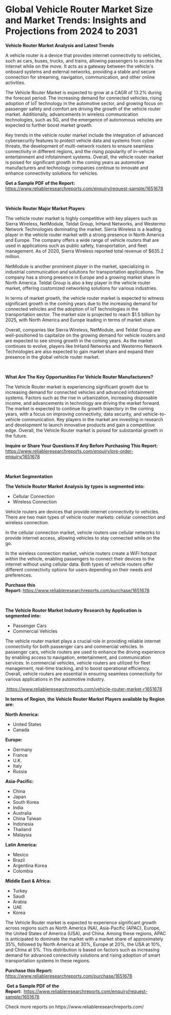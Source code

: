 <p><h1>Global Vehicle Router Market Size and Market Trends: Insights and Projections from 2024 to 2031</h1></p><p><strong>Vehicle Router Market Analysis and Latest Trends</strong></p>
<p><p>A vehicle router is a device that provides internet connectivity to vehicles, such as cars, buses, trucks, and trains, allowing passengers to access the internet while on the move. It acts as a gateway between the vehicle's onboard systems and external networks, providing a stable and secure connection for streaming, navigation, communication, and other online activities.</p><p>The Vehicle Router Market is expected to grow at a CAGR of 13.2% during the forecast period. The increasing demand for connected vehicles, rising adoption of IoT technology in the automotive sector, and growing focus on passenger safety and comfort are driving the growth of the vehicle router market. Additionally, advancements in wireless communication technologies, such as 5G, and the emergence of autonomous vehicles are expected to further boost market growth.</p><p>Key trends in the vehicle router market include the integration of advanced cybersecurity features to protect vehicle data and systems from cyber threats, the development of multi-network routers to ensure seamless connectivity in different regions, and the rising popularity of in-vehicle entertainment and infotainment systems. Overall, the vehicle router market is poised for significant growth in the coming years as automotive manufacturers and technology companies continue to innovate and enhance connectivity solutions for vehicles.</p></p>
<p><strong>Get a Sample PDF of the Report:&nbsp;</strong> <a href="https://www.reliableresearchreports.com/enquiry/request-sample/1651678">https://www.reliableresearchreports.com/enquiry/request-sample/1651678</a></p>
<p>&nbsp;</p>
<p><strong>Vehicle Router Major Market Players</strong></p>
<p><p>The vehicle router market is highly competitive with key players such as Sierra Wireless, NetModule, Teldat Group, InHand Networks, and Westermo Network Technologies dominating the market. Sierra Wireless is a leading player in the vehicle router market with a strong presence in North America and Europe. The company offers a wide range of vehicle routers that are used in applications such as public safety, transportation, and fleet management. As of 2020, Sierra Wireless reported total revenue of $635.2 million.</p><p>NetModule is another prominent player in the market, specializing in industrial communication and solutions for transportation applications. The company has a strong presence in Europe and a growing market share in North America. Teldat Group is also a key player in the vehicle router market, offering customized networking solutions for various industries.</p><p>In terms of market growth, the vehicle router market is expected to witness significant growth in the coming years due to the increasing demand for connected vehicles and the adoption of IoT technologies in the transportation sector. The market size is projected to reach $1.5 billion by 2025, with North America and Europe leading in terms of market share.</p><p>Overall, companies like Sierra Wireless, NetModule, and Teldat Group are well-positioned to capitalize on the growing demand for vehicle routers and are expected to see strong growth in the coming years. As the market continues to evolve, players like InHand Networks and Westermo Network Technologies are also expected to gain market share and expand their presence in the global vehicle router market.</p></p>
<p>&nbsp;</p>
<p><strong>What Are The Key Opportunities For Vehicle Router Manufacturers?</strong></p>
<p><p>The Vehicle Router market is experiencing significant growth due to increasing demand for connected vehicles and advanced infotainment systems. Factors such as the rise in urbanization, increasing disposable income, and advancements in technology are driving the market forward. The market is expected to continue its growth trajectory in the coming years, with a focus on improving connectivity, data security, and vehicle-to-vehicle communication. Key players in the market are investing in research and development to launch innovative products and gain a competitive edge. Overall, the Vehicle Router market is poised for substantial growth in the future.</p></p>
<p><strong>Inquire or Share Your Questions If Any Before Purchasing This Report:</strong> <a href="https://www.reliableresearchreports.com/enquiry/pre-order-enquiry/1651678">https://www.reliableresearchreports.com/enquiry/pre-order-enquiry/1651678</a></p>
<p>&nbsp;</p>
<p><strong>Market Segmentation</strong></p>
<p><strong>The Vehicle Router Market Analysis by types is segmented into:</strong></p>
<p><ul><li>Cellular Connection</li><li>Wireless Connection</li></ul></p>
<p><p>Vehicle routers are devices that provide internet connectivity to vehicles. There are two main types of vehicle router markets: cellular connection and wireless connection. </p><p>In the cellular connection market, vehicle routers use cellular networks to provide internet access, allowing vehicles to stay connected while on the go. </p><p>In the wireless connection market, vehicle routers create a WiFi hotspot within the vehicle, enabling passengers to connect their devices to the internet without using cellular data. Both types of vehicle routers offer different connectivity options for users depending on their needs and preferences.</p></p>
<p><strong>Purchase this Report:&nbsp;</strong><a href="https://www.reliableresearchreports.com/purchase/1651678">https://www.reliableresearchreports.com/purchase/1651678</a></p>
<p>&nbsp;</p>
<p><strong>The Vehicle Router Market Industry Research by Application is segmented into:</strong></p>
<p><ul><li>Passenger Cars</li><li>Commercial Vehicles</li></ul></p>
<p><p>The vehicle router market plays a crucial role in providing reliable internet connectivity for both passenger cars and commercial vehicles. In passenger cars, vehicle routers are used to enhance the driving experience by enabling access to navigation, entertainment, and communication services. In commercial vehicles, vehicle routers are utilized for fleet management, real-time tracking, and to boost operational efficiency. Overall, vehicle routers are essential in ensuring seamless connectivity for various applications in the automotive industry.</p></p>
<p><a href="https://www.reliableresearchreports.com/vehicle-router-market-r1651678">&nbsp;https://www.reliableresearchreports.com/vehicle-router-market-r1651678</a></p>
<p><strong>In terms of Region, the Vehicle Router Market Players available by Region are:</strong></p>
<p>
    <p> <strong> North America: </strong>
        <ul>
            <li>United States</li>
            <li>Canada</li>
        </ul>
        </p> 
    <p> <strong> Europe: </strong>
        <ul>
            <li>Germany</li>
            <li>France</li>
            <li>U.K.</li>
            <li>Italy</li>
            <li>Russia</li>
        </ul>
        </p> 
    <p> <strong> Asia-Pacific: </strong>
        <ul>
            <li>China</li>
            <li>Japan</li>
            <li>South Korea</li>
            <li>India</li>
            <li>Australia</li>
            <li>China Taiwan</li>
            <li>Indonesia</li>
            <li>Thailand</li>
            <li>Malaysia</li>
        </ul>
        </p> 
    <p> <strong> Latin America: </strong>
        <ul>
            <li>Mexico</li>
            <li>Brazil</li>
            <li>Argentina Korea</li>
            <li>Colombia</li>
        </ul>
        </p> 
    <p> <strong> Middle East & Africa: </strong>
        <ul>
            <li>Turkey</li>
            <li>Saudi</li>
            <li>Arabia</li>
            <li>UAE</li>
            <li>Korea</li>
        </ul>
    </p>
    </p>
<p><p>The Vehicle Router market is expected to experience significant growth across regions such as North America (NA), Asia-Pacific (APAC), Europe, the United States of America (USA), and China. Among these regions, APAC is anticipated to dominate the market with a market share of approximately 35%, followed by North America at 30%, Europe at 20%, the USA at 10%, and China at 5%. This distribution is based on factors such as increasing demand for advanced connectivity solutions and rising adoption of smart transportation systems in these regions.</p></p>
<p><strong>Purchase this Report: </strong><a href="https://www.reliableresearchreports.com/purchase/1651678">https://www.reliableresearchreports.com/purchase/1651678</a></p>
<p>&nbsp;<strong>Get a Sample PDF of the Report:&nbsp;&nbsp;</strong><a href="https://www.reliableresearchreports.com/enquiry/request-sample/1651678">https://www.reliableresearchreports.com/enquiry/request-sample/1651678</a></p>
<p><strong></strong></p>
<p>Check more reports on https://www.reliableresearchreports.com/</p>
